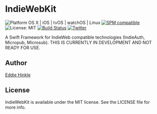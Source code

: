# IndieWebKit
![Platform OS X | iOS | tvOS | watchOS | Linux](https://img.shields.io/badge/platform-Linux%20%7C%20OS%20X%20%7C%20iOS%20%7C%20tvOS%20%7C%20watchOS-orange.svg)
[![SPM compatible](https://img.shields.io/badge/SPM-compatible-4BC51D.svg?style=flat)](https://github.com/apple/swift-package-manager)
![License: MIT](https://img.shields.io/github/license/edwardhinkle/IndieWebKit.svg)
[![Build Status](https://travis-ci.org/EdwardHinkle/IndieWebKit?branch=master)](https://travis-ci.org/EdwardHinkle/IndieWebKit)
[![Twitter](https://img.shields.io/badge/twitter-@eddiehinkle-blue.svg?style=flat)](http://twitter.com/eddiehinkle)

A Swift Framework for IndieWeb compatible technologies (IndieAuth, Micropub, Microsub). THIS IS CURRENTLY IN DEVELOPMENT AND NOT READY FOR USE.

## Author
[Eddie Hinkle](https://eddiehinkle.com)

## License
IndieWebKit is available under the MIT license. See the LICENSE file for more info.
